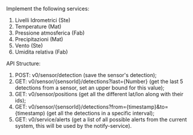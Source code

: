 Implement the following services:

1. Livelli Idrometrici (Ste)
2. Temperature (Mat)
3. Pressione atmosferica (Fab)
4. Precipitazioni (Mat)
5. Vento (Ste)
6. Umidita relativa (Fab)

API Structure:
1. POST: v0/sensor/detection (save the sensor's detection);
2. GET: v0/sensor/{sensorId}/detections?last={Number} (get the last 5 detections from a sensor, set an upper bound for this value);
3. GET: v0/sensor/positions (get all the different lat/lon along with their ids);
4. GET: v0/sensor/{sensorId}/detections?from={timestamp}&to={timestamp) (get all the detections in a specific interval);
5. GET: v0/service/alerts (get a list of all possible alerts from the current system, this will be used by the notify-service).
